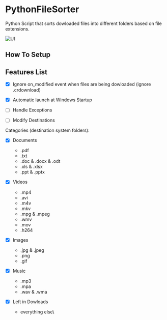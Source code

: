 # PythonFileSorter
Python Script that sorts dowloaded files into different folders based on file extensions.

![UI](https://github.com/FerrarioChristian/python-file-sorter/assets/45001982/203e3c67-74a1-4d09-a2af-a8a453ca9e96)

## How To Setup

## Features List

- [x] Ignore on_modified event when files are being dowloaded (ignore .crdownload)
- [x] Automatic launch at Windows Startup
- [ ] Handle Exceptions
- [ ] Modify Destinations


Categories (destination system folders): 

- [x] Documents 
  - .pdf
  - .txt
  - .doc & .docx & .odt
  - .xls & .xlsx
  - .ppt & .pptx

- [x] Videos
  - .mp4
  - .avi
  - .m4v
  - .mkv
  - .mpg & .mpeg
  - .wmv
  - .mov
  - .h264


- [x] Images
  - .jpg & .jpeg
  - .png
  - .gif

- [x] Music
  - .mp3 
  - .mpa
  - .wav & .wma

- [x] Left in Dowloads
  - everything else\

